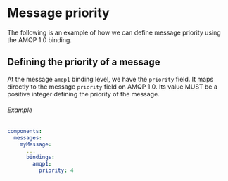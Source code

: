 # Message priority

The following is an example of how we can define message priority using the AMQP 1.0 binding.

## Defining the priority of a message

At the message `amqp1` binding level, we have the `priority` field. It maps directly to the message `priority` field on AMQP 1.0. Its value MUST be a positive integer defining the priority of the message.

###### Example

```yaml
components:
  messages:
    myMessage:
      ...
      bindings:
        amqp1:
          priority: 4
```
